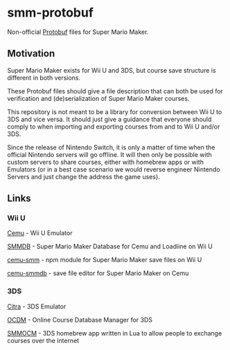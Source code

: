 # smm-protobuf

Non-official [Protobuf](https://developers.google.com/protocol-buffers/) files for Super Mario Maker.

## Motivation

Super Mario Maker exists for Wii U and 3DS, but course save structure is different in both versions.

These Protobuf files should give a file description that can both be used for verification and (de)serialization of Super Mario Maker courses.

This repository is not meant to be a library for conversion between Wii U to 3DS and vice versa. It should just give a guidance that everyone should comply to when importing and exporting courses from and to Wii U and/or 3DS.

Since the release of Nintendo Switch, it is only a matter of time when the official Nintendo servers will go offline. It will then only be possible with custom servers to share courses, either with homebrew apps or with Emulators (or in a best case scenario we would reverse engineer Nintendo Servers and just change the address the game uses).

## Links

### Wii U

[Cemu](http://cemu.info/) - Wii U Emulator

[SMMDB](http://smmdb.ddns.net) - Super Mario Maker Database for Cemu and Loadiine on Wii U

[cemu-smm](https://github.com/Tarnadas/cemu-smm) - npm module for Super Mario Maker save files on Wii U

[cemu-smmdb](https://github.com/Tarnadas/cemu-smmdb) - save file editor for Super Mario Maker on Cemu

### 3DS

[Citra](https://citra-emu.org/) - 3DS Emulator

[OCDM](https://github.com/RepeatingEpic/OCDM) - Online Course Database Manager for 3DS

[SMMOCM](https://github.com/tesnos/SMMOCM) - 3DS homebrew app written in Lua to allow people to exchange courses over the internet
